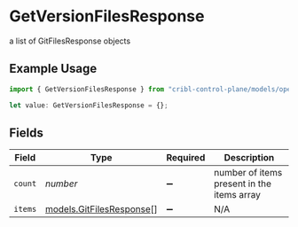 # GetVersionFilesResponse

a list of GitFilesResponse objects

## Example Usage

```typescript
import { GetVersionFilesResponse } from "cribl-control-plane/models/operations";

let value: GetVersionFilesResponse = {};
```

## Fields

| Field                                                         | Type                                                          | Required                                                      | Description                                                   |
| ------------------------------------------------------------- | ------------------------------------------------------------- | ------------------------------------------------------------- | ------------------------------------------------------------- |
| `count`                                                       | *number*                                                      | :heavy_minus_sign:                                            | number of items present in the items array                    |
| `items`                                                       | [models.GitFilesResponse](../../models/gitfilesresponse.md)[] | :heavy_minus_sign:                                            | N/A                                                           |